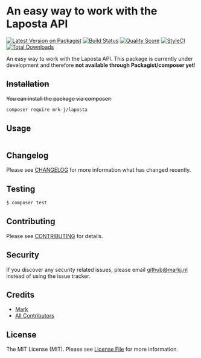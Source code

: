 # An easy way to work with the Laposta API

[![Latest Version on Packagist](https://img.shields.io/packagist/v/mrk-j/laposta.svg?style=flat-square)](https://packagist.org/packages/mrk-j/laposta)
[![Build Status](https://img.shields.io/travis/mrk-j/laposta/master.svg?style=flat-square)](https://travis-ci.org/mrk-j/laposta)
[![Quality Score](https://img.shields.io/scrutinizer/g/mrk-j/laposta.svg?style=flat-square)](https://scrutinizer-ci.com/g/mrk-j/laposta)
[![StyleCI](https://styleci.io/repos/90415839/shield?branch=master)](https://styleci.io/repos/90415839)
[![Total Downloads](https://img.shields.io/packagist/dt/mrk-j/laposta.svg?style=flat-square)](https://packagist.org/packages/mrk-j/laposta)

An easy way to work with the Laposta API. This package is currently under development and therefore **not available through Packagist/composer yet**!

## ~~Installation~~
~~You can install the package via composer:~~

```bash
composer require mrk-j/laposta
```

## Usage

``` php
```

## Changelog

Please see [CHANGELOG](CHANGELOG.md) for more information what has changed recently.

## Testing

``` bash
$ composer test
```

## Contributing

Please see [CONTRIBUTING](CONTRIBUTING.md) for details.

## Security

If you discover any security related issues, please email github@markj.nl instead of using the issue tracker.

## Credits

- [Mark](https://github.com/mrk-j)
- [All Contributors](../../contributors)

## License

The MIT License (MIT). Please see [License File](LICENSE.md) for more information.

